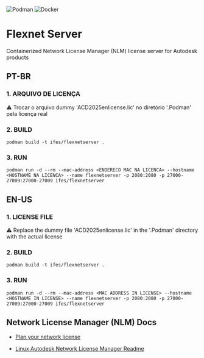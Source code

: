![Podman](https://img.shields.io/badge/podman-%23892CA0?style=for-the-badge&logo=podman&logoColor=white) ![Docker](https://img.shields.io/badge/docker-%230db7ed.svg?style=for-the-badge&logo=docker&logoColor=white)

# Flexnet Server
Containerized Network License Manager (NLM) license server for Autodesk products

## PT-BR

### 1. ARQUIVO DE LICENÇA

:warning: Trocar o arquivo dummy 'ACD2025enlicense.lic' no diretório '.Podman' pela licença real

### 2. BUILD
```
podman build -t ifes/flexnetserver .
```
### 3. RUN
```
podman run -d --rm --mac-address <ENDERECO MAC NA LICENCA> --hostname <HOSTNAME NA LICENCA> --name flexnetserver -p 2080:2080 -p 27000-27009:27000-27009 ifes/flexnetserver
```




## EN-US

### 1. LICENSE FILE

:warning: Replace the dummy file 'ACD2025enlicense.lic' in the '.Podman' directory with the actual license

### 2. BUILD
```
podman build -t ifes/flexnetserver .
```

### 3. RUN
```
podman run -d --rm --mac-address <MAC ADDRESS IN LICENSE> --hostname <HOSTNAME IN LICENSE> --name flexnetserver -p 2080:2080 -p 27000-27009:27000-27009 ifes/flexnetserver
```

## Network License Manager (NLM) Docs
- [Plan your network license](https://www.autodesk.com/support/download-install/admins/network-deploy/setting-up-license-server)

- [Linux Autodesk Network License Manager Readme](https://damassets.autodesk.net/content/dam/autodesk/www/files/linux/readme.html)

